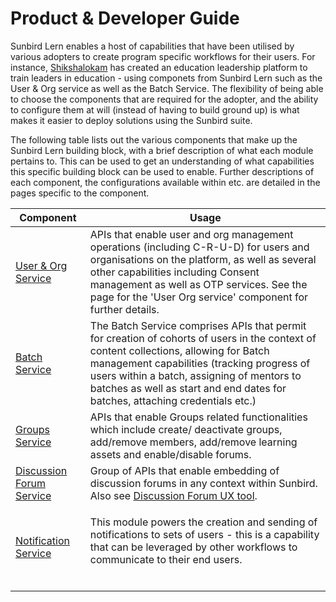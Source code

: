 # Product & Developer Guide

Sunbird Lern enables a host of capabilities that have been utilised by various adopters to create program specific workflows for their users. For instance, [Shikshalokam](https://shikshalokam.org) has created an education leadership platform to train leaders in education - using componets from Sunbird Lern such as the User & Org service as well as the Batch Service. The flexibility of being able to choose the components that are required for the adopter, and the ability to configure them at will (instead of having to build ground up) is what makes it easier to deploy solutions using the Sunbird suite.

The following table lists out the various components that make up the Sunbird Lern building block, with a brief description of what each module pertains to. This can be used to get an understanding of what capabilities this specific building block can be used to enable. Further descriptions of each component, the configurations available within etc. are detailed in the pages specific to the component.

| **Component**                                                                           | **Usage**                                                                                                                                                                                                                                                                                                           |
| --------------------------------------------------------------------------------------- | ------------------------------------------------------------------------------------------------------------------------------------------------------------------------------------------------------------------------------------------------------------------------------------------------------------------- |
| [User & Org Service](https://github.com/project-sunbird/sunbird-lms-service)            | APIs that enable user and org management operations (including C-R-U-D) for users and organisations on the platform, as well as several other capabilities including Consent management as well as OTP services. See the page for the 'User Org service' component for further details.                             |
| [Batch Service](https://github.com/project-sunbird/sunbird-course-service)              | The Batch Service comprises APIs that permit for creation of cohorts of users in the context of content collections, allowing for Batch management capabilities (tracking progress of users within a batch, assigning of mentors to batches as well as start and end dates for batches, attaching credentials etc.) |
| [Groups Service](https://github.com/project-sunbird/groups-service)                     | APIs that enable Groups related functionalities which include create/ deactivate groups, add/remove members, add/remove learning assets and enable/disable forums.                                                                                                                                                  |
| [Discussion Forum Service](https://github.com/Sunbird-Ed/discussions-middleware)        | Group of APIs that enable embedding of discussion forums in any context within Sunbird. Also see [Discussion Forum UX tool](https://github.com/Sunbird-Ed/discussions-UI).                                                                                                                                          |
| [Notification Service](https://github.com/project-sunbird/sunbird-notification-service) | <p>This module powers the creation and sending of notifications to sets of users - this is a capability that can be leveraged by other workflows to communicate to their end users.<br><br></p>                                                                                                                     |
